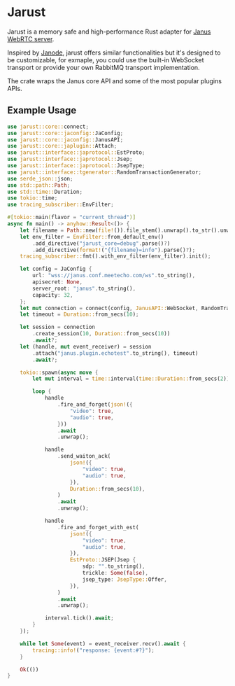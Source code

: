 # Jarust

Jarust is a memory safe and high-performance Rust adapter for [Janus WebRTC server](https://github.com/meetecho/janus-gateway).

Inspired by [Janode](https://github.com/meetecho/janode), jarust offers similar functionalities but it's designed
to be customizable, for exmaple, you could use the built-in WebSocket transport or provide your own RabbitMQ transport implementation.

The crate wraps the Janus core API and some of the most popular plugins APIs.

## Example Usage

```rust
use jarust::core::connect;
use jarust::core::jaconfig::JaConfig;
use jarust::core::jaconfig::JanusAPI;
use jarust::core::japlugin::Attach;
use jarust::interface::japrotocol::EstProto;
use jarust::interface::japrotocol::Jsep;
use jarust::interface::japrotocol::JsepType;
use jarust::interface::tgenerator::RandomTransactionGenerator;
use serde_json::json;
use std::path::Path;
use std::time::Duration;
use tokio::time;
use tracing_subscriber::EnvFilter;

#[tokio::main(flavor = "current_thread")]
async fn main() -> anyhow::Result<()> {
    let filename = Path::new(file!()).file_stem().unwrap().to_str().unwrap();
    let env_filter = EnvFilter::from_default_env()
        .add_directive("jarust_core=debug".parse()?)
        .add_directive(format!("{filename}=info").parse()?);
    tracing_subscriber::fmt().with_env_filter(env_filter).init();

    let config = JaConfig {
        url: "wss://janus.conf.meetecho.com/ws".to_string(),
        apisecret: None,
        server_root: "janus".to_string(),
        capacity: 32,
    };
    let mut connection = connect(config, JanusAPI::WebSocket, RandomTransactionGenerator).await?;
    let timeout = Duration::from_secs(10);

    let session = connection
        .create_session(10, Duration::from_secs(10))
        .await?;
    let (handle, mut event_receiver) = session
        .attach("janus.plugin.echotest".to_string(), timeout)
        .await?;

    tokio::spawn(async move {
        let mut interval = time::interval(time::Duration::from_secs(2));

        loop {
            handle
                .fire_and_forget(json!({
                    "video": true,
                    "audio": true,
                }))
                .await
                .unwrap();

            handle
                .send_waiton_ack(
                    json!({
                        "video": true,
                        "audio": true,
                    }),
                    Duration::from_secs(10),
                )
                .await
                .unwrap();

            handle
                .fire_and_forget_with_est(
                    json!({
                        "video": true,
                        "audio": true,
                    }),
                    EstProto::JSEP(Jsep {
                        sdp: "".to_string(),
                        trickle: Some(false),
                        jsep_type: JsepType::Offer,
                    }),
                )
                .await
                .unwrap();

            interval.tick().await;
        }
    });

    while let Some(event) = event_receiver.recv().await {
        tracing::info!("response: {event:#?}");
    }

    Ok(())
}
```
